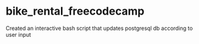 # bike_rental_freecodecamp
Created an interactive bash script that updates postgresql db according to user input
